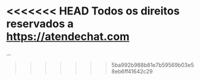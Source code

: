 <<<<<<< HEAD
Todos os direitos reservados a https://atendechat.com
=======
...
>>>>>>> 5ba992b988b81e7b59569b03e58eb6ff41642c29
